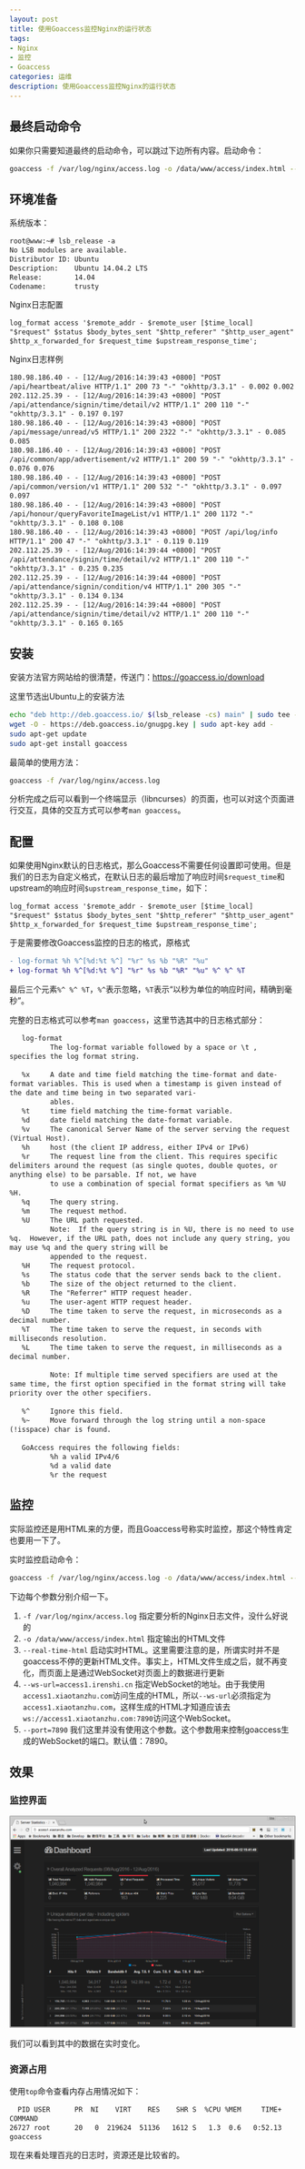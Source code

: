 ```yaml
---
layout: post
title: 使用Goaccess监控Nginx的运行状态
tags:
- Nginx
- 监控
- Goaccess
categories: 运维
description: 使用Goaccess监控Nginx的运行状态
---
```

## 最终启动命令

如果你只需要知道最终的启动命令，可以跳过下边所有内容。启动命令：
```bash
goaccess -f /var/log/nginx/access.log -o /data/www/access/index.html --real-time-html --ws-url=access1.xiaotanzhu.com
```

## 环境准备
系统版本：
```
root@www:~# lsb_release -a
No LSB modules are available.
Distributor ID: Ubuntu
Description:    Ubuntu 14.04.2 LTS
Release:        14.04
Codename:       trusty
```
Nginx日志配置
```nginx
log_format access '$remote_addr - $remote_user [$time_local] "$request" $status $body_bytes_sent "$http_referer" "$http_user_agent" $http_x_forwarded_for $request_time $upstream_response_time';
```
Nginx日志样例
```
180.98.186.40 - - [12/Aug/2016:14:39:43 +0800] "POST /api/heartbeat/alive HTTP/1.1" 200 73 "-" "okhttp/3.3.1" - 0.002 0.002
202.112.25.39 - - [12/Aug/2016:14:39:43 +0800] "POST /api/attendance/signin/time/detail/v2 HTTP/1.1" 200 110 "-" "okhttp/3.3.1" - 0.197 0.197
180.98.186.40 - - [12/Aug/2016:14:39:43 +0800] "POST /api/message/unread/v5 HTTP/1.1" 200 2322 "-" "okhttp/3.3.1" - 0.085 0.085
180.98.186.40 - - [12/Aug/2016:14:39:43 +0800] "POST /api/common/app/advertisement/v2 HTTP/1.1" 200 59 "-" "okhttp/3.3.1" - 0.076 0.076
180.98.186.40 - - [12/Aug/2016:14:39:43 +0800] "POST /api/common/version/v1 HTTP/1.1" 200 532 "-" "okhttp/3.3.1" - 0.097 0.097
180.98.186.40 - - [12/Aug/2016:14:39:43 +0800] "POST /api/honour/queryFavoriteImageList/v1 HTTP/1.1" 200 1172 "-" "okhttp/3.3.1" - 0.108 0.108
180.98.186.40 - - [12/Aug/2016:14:39:43 +0800] "POST /api/log/info HTTP/1.1" 200 47 "-" "okhttp/3.3.1" - 0.119 0.119
202.112.25.39 - - [12/Aug/2016:14:39:44 +0800] "POST /api/attendance/signin/time/detail/v2 HTTP/1.1" 200 110 "-" "okhttp/3.3.1" - 0.235 0.235
202.112.25.39 - - [12/Aug/2016:14:39:44 +0800] "POST /api/attendance/signin/condition/v4 HTTP/1.1" 200 305 "-" "okhttp/3.3.1" - 0.134 0.134
202.112.25.39 - - [12/Aug/2016:14:39:44 +0800] "POST /api/attendance/signin/time/detail/v2 HTTP/1.1" 200 110 "-" "okhttp/3.3.1" - 0.165 0.165
```
## 安装

安装方法官方网站给的很清楚，传送门：https://goaccess.io/download

这里节选出Ubuntu上的安装方法
```bash
echo "deb http://deb.goaccess.io/ $(lsb_release -cs) main" | sudo tee -a /etc/apt/sources.list.d/goaccess.list
wget -O - https://deb.goaccess.io/gnugpg.key | sudo apt-key add - 
sudo apt-get update
sudo apt-get install goaccess
```
最简单的使用方法：
```bash
goaccess -f /var/log/nginx/access.log
```
分析完成之后可以看到一个终端显示（libncurses）的页面，也可以对这个页面进行交互，具体的交互方式可以参考`man goaccess`。

## 配置

如果使用Nginx默认的日志格式，那么Goaccess不需要任何设置即可使用。但是我们的日志为自定义格式，在默认日志的最后增加了响应时间`$request_time`和upstream的响应时间`$upstream_response_time`，如下：
```nginx
log_format access '$remote_addr - $remote_user [$time_local] "$request" $status $body_bytes_sent "$http_referer" "$http_user_agent" $http_x_forwarded_for $request_time $upstream_response_time';
```

于是需要修改Goaccess监控的日志的格式，原格式
```diff
- log-format %h %^[%d:%t %^] "%r" %s %b "%R" "%u"
+ log-format %h %^[%d:%t %^] "%r" %s %b "%R" "%u" %^ %^ %T
```
最后三个元素`%^ %^ %T`，`%^`表示忽略，`%T`表示“以秒为单位的响应时间，精确到毫秒”。

完整的日志格式可以参考`man goaccess`，这里节选其中的日志格式部分：

       log-format
              The log-format variable followed by a space or \t , specifies the log format string.

       %x     A date and time field matching the time-format and date-format variables. This is used when a timestamp is given instead of the date and time being in two separated vari‐
              ables.
       %t     time field matching the time-format variable.
       %d     date field matching the date-format variable.
       %v     The canonical Server Name of the server serving the request (Virtual Host).
       %h     host (the client IP address, either IPv4 or IPv6)
       %r     The request line from the client. This requires specific delimiters around the request (as single quotes, double quotes, or anything else) to be parsable. If not, we have
              to use a combination of special format specifiers as %m %U %H.
       %q     The query string.
       %m     The request method.
       %U     The URL path requested.
              Note:  If the query string is in %U, there is no need to use %q.  However, if the URL path, does not include any query string, you may use %q and the query string will be
              appended to the request.
       %H     The request protocol.
       %s     The status code that the server sends back to the client.
       %b     The size of the object returned to the client.
       %R     The "Referrer" HTTP request header.
       %u     The user-agent HTTP request header.
       %D     The time taken to serve the request, in microseconds as a decimal number.
       %T     The time taken to serve the request, in seconds with milliseconds resolution.
       %L     The time taken to serve the request, in milliseconds as a decimal number.

              Note: If multiple time served specifiers are used at the same time, the first option specified in the format string will take priority over the other specifiers.

       %^     Ignore this field.
       %~     Move forward through the log string until a non-space (!isspace) char is found.

       GoAccess requires the following fields:
              %h a valid IPv4/6
              %d a valid date
              %r the request


## 监控

实际监控还是用HTML来的方便，而且Goaccess号称实时监控，那这个特性肯定也要用一下了。

实时监控启动命令：
```bash
goaccess -f /var/log/nginx/access.log -o /data/www/access/index.html --real-time-html --ws-url=access1.xiaotanzhu.com
```

下边每个参数分别介绍一下。

1. `-f /var/log/nginx/access.log` 指定要分析的Nginx日志文件，没什么好说的
2. `-o /data/www/access/index.html` 指定输出的HTML文件
3. `--real-time-html` 启动实时HTML。这里需要注意的是，所谓实时并不是goaccess不停的更新HTML文件。事实上，HTML文件生成之后，就不再变化，而页面上是通过WebSocket对页面上的数据进行更新
4. `--ws-url=access1.irenshi.cn` 指定WebSocket的地址。由于我使用`access1.xiaotanzhu.com`访问生成的HTML，所以`--ws-url`必须指定为`access1.xiaotanzhu.com`，这样生成的HTML才知道应该去`ws://access1.xiaotanzhu.com:7890`访问这个WebSocket。
5. `--port=7890` 我们这里并没有使用这个参数。这个参数用来控制goaccess生成的WebSocket的端口。默认值：7890。

## 效果

### 监控界面

![](/upload/images/10.png)

我们可以看到其中的数据在实时变化。

### 资源占用

使用`top`命令查看内存占用情况如下：
```
  PID USER      PR  NI    VIRT    RES    SHR S  %CPU %MEM     TIME+ COMMAND
26727 root      20   0  219624  51136   1612 S   1.3  0.6   0:52.13 goaccess
```
现在来看处理百兆的日志时，资源还是比较省的。
